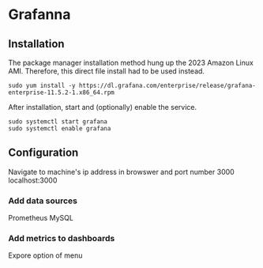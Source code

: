 # Grafanna
## Installation
The package manager installation method hung up the 2023 Amazon Linux AMI.  Therefore, this direct file install had to be used instead.
```shell
sudo yum install -y https://dl.grafana.com/enterprise/release/grafana-enterprise-11.5.2-1.x86_64.rpm
```
After installation, start and (optionally) enable the service.
```shell
sudo systemctl start grafana
sudo systemctl enable grafana
```

## Configuration
Navigate to machine's ip address in browswer and port number 3000
localhost:3000

### Add data sources
Prometheus
MySQL
### Add metrics to dashboards
Expore option of menu

